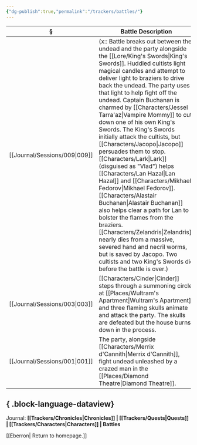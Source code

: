 ```yaml
---
{"dg-publish":true,"permalink":"/trackers/battles/"}
---
```


| §                                | Battle Description                                                                                                                                                                                                                                                                                                                                                                                                                                                                                                                                                                                                                                                                                                                                                                                            |
| -------------------------------- | ------------------------------------------------------------------------------------------------------------------------------------------------------------------------------------------------------------------------------------------------------------------------------------------------------------------------------------------------------------------------------------------------------------------------------------------------------------------------------------------------------------------------------------------------------------------------------------------------------------------------------------------------------------------------------------------------------------------------------------------------------------------------------------------------------------- |
| [[Journal/Sessions/009\|009]] | (x:: Battle breaks out between the undead and the party alongside the [[Lore/King's Swords\|King's Swords]]. Huddled cultists light magical candles and attempt to deliver light to braziers to drive back the undead. The party uses that light to help fight off the undead. Captain Buchanan is charmed by [[Characters/Jessel Tarra'az\|Vampire Mommy]] to cut down one of his own King's Swords. The King's Swords initially attack the cultists, but [[Characters/Jacopo\|Jacopo]] persuades them to stop. [[Characters/Lark\|Lark]] (disguised as "Vlad") helps [[Characters/Lan Hazal\|Lan Hazal]] and [[Characters/Mikhael Fedorov\|Mikhael Fedorov]]. [[Characters/Alastair Buchanan\|Alastair Buchanan]] also helps clear a path for Lan to bolster the flames from the braziers. [[Characters/Zelandris\|Zelandris]] nearly dies from a massive, severed hand and necril worms, but is saved by Jacopo. Two cultists and two King's Swords die before the battle is over.) |
| [[Journal/Sessions/003\|003]] | [[Characters/Cinder\|Cinder]] steps through a summoning circle at [[Places/Wultram's Apartment\|Wultram's Apartment]] and three flaming skulls animate and attack the party. The skulls are defeated but the house burns down in the process.                                                                                                                                                                                                                                                                                                                                                                                                                                                                                                                                                                                                                |
| [[Journal/Sessions/001\|001]] | The party, alongside [[Characters/Merrix d'Cannith\|Merrix d'Cannith]], fight undead unleashed by a crazed man in the [[Places/Diamond Theatre\|Diamond Theatre]].                                                                                                                                                                                                                                                                                                                                                                                                                                                                                                                                                                                                                                                                                                 |

{ .block-language-dataview}
---

Journal: **[[Trackers/Chronicles\|Chronicles]] | [[Trackers/Quests\|Quests]] |  [[Trackers/Characters\|Characters]] | Battles**

[[Eberron\| Return to homepage.]]